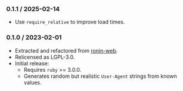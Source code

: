 ### 0.1.1 / 2025-02-14

* Use `require_relative` to improve load times.

### 0.1.0 / 2023-02-01

* Extracted and refactored from [ronin-web](https://github.com/ronin-rb/ronin-web/tree/v0.3.0.rc1).
* Relicensed as LGPL-3.0.
* Initial release:
  * Requires `ruby` >= 3.0.0.
  * Generates random but realistic `User-Agent` strings from known values.

